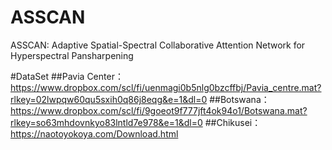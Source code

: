 # ASSCAN
ASSCAN: Adaptive Spatial-Spectral Collaborative Attention Network for Hyperspectral Pansharpening

#DataSet
##Pavia Center：
https://www.dropbox.com/scl/fi/uenmagi0b5nlg0bzcffbj/Pavia_centre.mat?rlkey=02lwpqw60qu5sxih0q86j8eqg&e=1&dl=0
##Botswana：
https://www.dropbox.com/scl/fi/9goeot9f777jft4ok94o1/Botswana.mat?rlkey=so63mhdovnkyo83lntld7e978&e=1&dl=0
##Chikusei：
https://naotoyokoya.com/Download.html
